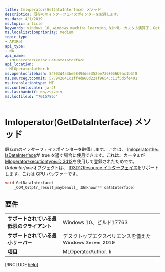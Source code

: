 ```yaml
---
title: Imloperator(GetDataInterface) メソッド
description: 既存ののインターフェイスポインターを取得します。
ms.date: 4/1/2019
ms.topic: article
keywords: windows 10、windows machine learning、WinML、カスタム演算子、GetDataInterface
ms.localizationpriority: medium
topic_type:
- APIRef
api_type:
- NA
api_name:
- IMLOperatorTensor.GetDataInterface
api_location:
- MLOperatorAuthor.h
ms.openlocfilehash: 84903d4a3be68494de5352ee7368056b9ac1b6f8
ms.sourcegitcommit: 577942041c1ff4da60d22af96543c11f5d5fe401
ms.translationtype: MT
ms.contentlocale: ja-JP
ms.lasthandoff: 08/29/2019
ms.locfileid: "70157863"
---
```

# <a name="imloperatortensorgetdatainterface-method"></a>Imloperator(GetDataInterface) メソッド

既存ののインターフェイスポインターを取得します。 これは、 [Imloperatorthe:: IsDataInterface](IMLOperatorTensor_IsDataInterface.md)が true を返す場合に使用できます。これは、カーネルが[Mloperatorexecutiontype::D 3d12](MLOperatorExecutionType.md)を使用して登録されたためです。 *Datainterface*オブジェクトは、 [ID3D12Resource インターフェイス](https://docs.microsoft.com/windows/desktop/api/d3d12/nn-d3d12-id3d12resource)をサポートします。これは GPU バッファーです。

```cpp
void GetDataInterface(
    _COM_Outptr_result_maybenull_ IUnknown** dataInterface)
```

## <a name="requirements"></a>要件

| | |
|-|-|
| **サポートされている最低限のクライアント** | Windows 10、ビルド17763 |
| **サポートされている最小サーバー** | デスクトップエクスペリエンスを備えた Windows Server 2019 |
| **項目** | MLOperatorAuthor. h |

[!INCLUDE [help](../../includes/get-help.md)]
